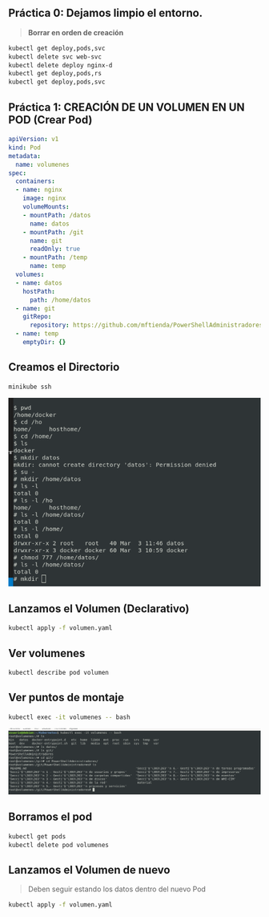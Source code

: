## Práctica 0: Dejamos limpio el entorno.
>**Borrar en orden de creación**

```bash
kubectl get deploy,pods,svc
kubectl delete svc web-svc
kubectl delete deploy nginx-d
kubectl get deploy,pods,rs
kubectl get deploy,pods,svc
```

## Práctica 1: CREACIÓN DE UN VOLUMEN EN UN POD (Crear Pod)

```yml
apiVersion: v1
kind: Pod
metadata:
  name: volumenes
spec:
  containers:
  - name: nginx
    image: nginx
    volumeMounts:
    - mountPath: /datos
      name: datos
    - mountPath: /git
      name: git
      readOnly: true
    - mountPath: /temp
      name: temp
  volumes:
  - name: datos
    hostPath:
      path: /home/datos
  - name: git
    gitRepo:
      repository: https://github.com/mftienda/PowerShellAdministradores.g$
  - name: temp
    emptyDir: {}
```

## Creamos el Directorio

```bash
minikube ssh
```

![crearCarpeta](../../imagenes/carperta.png)

## Lanzamos el Volumen (Declarativo)

```bash
kubectl apply -f volumen.yaml
```

## Ver volumenes

```bash
kubectl describe pod volumen
```

## Ver puntos de montaje

```bash
kubectl exec -it volumenes -- bash
```
![imagen](../../imagenes/verPodPuntos.png)

## Borramos el pod

```bash
kubectl get pods
kubectl delete pod volumenes
```

## Lanzamos el Volumen de nuevo
> Deben seguir estando los datos dentro del nuevo Pod

```bash
kubectl apply -f volumen.yaml
```